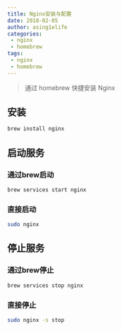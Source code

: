 ```yaml
---
title: Nginx安装与配置
date: 2018-02-05
author: asing1elife
categories:
 - nginx
 - homebrew
tags:
 - nginx
 - homebrew
---
```

> 通过 homebrew 快捷安装 Nginx

## 安装
```sh
brew install nginx
```

## 启动服务
### 通过brew启动
```sh
brew services start nginx
```
	
### 直接启动
```sh
sudo nginx
```

## 停止服务
### 通过brew停止
```sh
brew services stop nginx
```

### 直接停止
```sh
sudo nginx -s stop
```